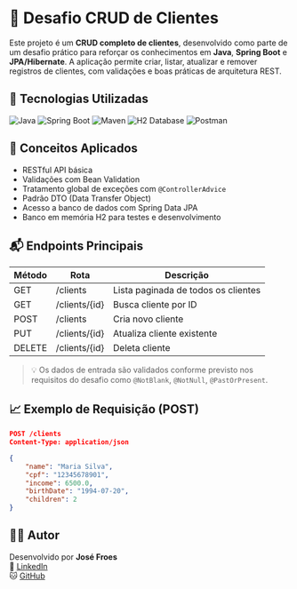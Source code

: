 
# 🧾 Desafio CRUD de Clientes

Este projeto é um **CRUD completo de clientes**, desenvolvido como parte de um desafio prático para reforçar os conhecimentos em **Java**, **Spring Boot** e **JPA/Hibernate**. A aplicação permite criar, listar, atualizar e remover registros de clientes, com validações e boas práticas de arquitetura REST.

## 🚀 Tecnologias Utilizadas

![Java](https://img.shields.io/badge/Java-ED8B00?style=for-the-badge&logo=java&logoColor=white)
![Spring Boot](https://img.shields.io/badge/Spring_Boot-6DB33F?style=for-the-badge&logo=spring-boot&logoColor=white)
![Maven](https://img.shields.io/badge/Maven-C71A36?style=for-the-badge&logo=apache-maven&logoColor=white)
![H2 Database](https://img.shields.io/badge/H2-4479A1?style=for-the-badge&logo=h2&logoColor=white)
![Postman](https://img.shields.io/badge/Postman-FF6C37?style=for-the-badge&logo=postman&logoColor=white)

## 🧠 Conceitos Aplicados

- RESTful API básica
- Validações com Bean Validation
- Tratamento global de exceções com `@ControllerAdvice`
- Padrão DTO (Data Transfer Object)
- Acesso a banco de dados com Spring Data JPA
- Banco em memória H2 para testes e desenvolvimento

## 📬 Endpoints Principais

| Método | Rota              | Descrição                           |
|--------|-------------------|-------------------------------------|
| GET    | /clients          | Lista paginada de todos os clientes |
| GET    | /clients/{id}     | Busca cliente por ID                |
| POST   | /clients          | Cria novo cliente                   |
| PUT    | /clients/{id}     | Atualiza cliente existente          |
| DELETE | /clients/{id}     | Deleta cliente                      |

> 💡 Os dados de entrada são validados conforme previsto nos requisitos do desafio como `@NotBlank`, `@NotNull`, `@PastOrPresent`.

## 📈 Exemplo de Requisição (POST)

```json
POST /clients
Content-Type: application/json

{
    "name": "Maria Silva",
    "cpf": "12345678901",
    "income": 6500.0,
    "birthDate": "1994-07-20",
    "children": 2
}
```

## 👨‍💻 Autor

Desenvolvido por **José Froes**  
🔗 [LinkedIn](https://www.linkedin.com/in/josepaulofroes/)  
🐱 [GitHub](https://github.com/jfroes)

